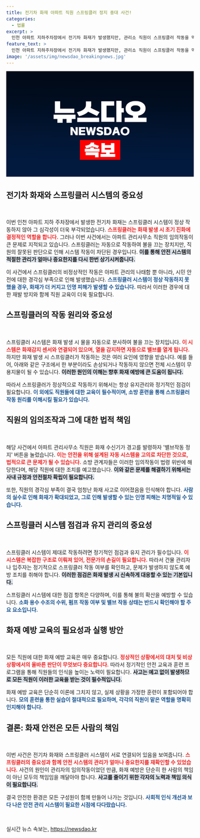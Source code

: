 ```yaml
---
title: 전기차 화재 아파트 직원 스프링클러 정지 중대 사건!
categories:
  - 법률
excerpt: >
  인천 아파트 지하주차장에서 전기차 화재가 발생했지만, 관리소 직원이 스프링클러 작동을 막아 화재 확산을 초래했다. 임의로 버튼을 눌러 비상대응이 실패한 충격적 사건이 밝혀졌다!
feature_text: >
  인천 아파트 지하주차장에서 전기차 화재가 발생했지만, 관리소 직원이 스프링클러 작동을 막아 화재 확산을 초래했다. 임의로 버튼을 눌러 비상대응이 실패한 충격적 사건이 밝혀졌다!
image: '/assets/img/newsdao_breakingnews.jpg'
---
```


<p><img src="/assets/img/newsdao_breakingnews.jpg" alt="pcversion 속보" /></p>

<h2 data-ke-size="size26">전기차 화재와 스프링클러 시스템의 중요성</h2>

<p data-ke-size="size16">&nbsp;</p>

<p>이번 인천 아파트 지하 주차장에서 발생한 전기차 화재는 스프링클러 시스템이 정상 작동하지 않아 그 심각성이 더욱 부각되었습니다. <b><span style="color: #ee2323;">스프링클러는 화재 발생 시 초기 진화에 결정적인 역할을 합니다.</span></b> 그러나 이번 사건에서는 아파트 관리사무소 직원의 임의작동이 큰 문제로 지적되고 있습니다. 스프링클러는 자동으로 작동하여 불을 끄는 장치지만, 직원의 잘못된 판단으로 인해 시스템 작동이 차단된 경우입니다. <b><span style="background-color: #21538527;">이를 통해 안전 시스템의 적절한 관리가 얼마나 중요한지를 다시 한번 상기시켜줍니다.</span></b> </p>

<p>이 사건에서 스프링클러의 비정상적인 작동은 아파트 관리의 나태함 뿐 아니라, 시민 안전에 대한 경각심 부족으로 인해 발생했습니다. <b><span style="color: #1a5490;">스프링클러 시스템이 정상 작동하지 못했을 경우, 화재가 더 커지고 인명 피해가 발생할 수 있습니다.</span></b> 따라서 이러한 경우에 대한 재발 방지와 함께 직원 교육이 더욱 필요합니다.</p>

<h2 data-ke-size="size26">스프링클러의 작동 원리와 중요성</h2>

<p data-ke-size="size16">&nbsp;</p>

<p>스프링클러 시스템은 화재 발생 시 물을 자동으로 분사하여 불을 끄는 장치입니다. <b><span style="color: #ee2323;">이 시스템은 화재감지 센서와 연결되어 있으며, 열을 감지하면 자동으로 밸브를 열게 됩니다.</span></b> 하지만 화재 발생 시 스프링클러가 작동하는 것은 여러 요인에 영향을 받습니다. 예를 들어, 아래와 같은 구조에서 한 부분이라도 손상되거나 작동하지 않으면 전체 시스템이 무용지물이 될 수 있습니다. <b><span style="background-color: #21538527;">이러한 원인의 이해는 향후 화재 예방에 큰 도움이 됩니다.</span></b> </p>

<p>따라서 스프링클러가 정상적으로 작동하기 위해서는 항상 유지관리와 정기적인 점검이 필요합니다. <b><span style="color: #1a5490;">이 외에도 직원들에 대한 교육이 필수적이며, 소방 훈련을 통해 스프링클러 작동 원리를 이해시킬 필요가 있습니다.</span></b></p>

<h2 data-ke-size="size26">직원의 임의조작과 그에 대한 법적 책임</h2>

<p data-ke-size="size16">&nbsp;</p>

<p>해당 사건에서 아파트 관리사무소 직원은 화재 수신기가 경고를 발령하자 '밸브작동 정지' 버튼을 눌렀습니다. <b><span style="color: #ee2323;">이는 안전을 위해 설계된 자동 시스템을 고의로 차단한 것으로, 법적으로 큰 문제가 될 수 있습니다.</span></b> 소방 관계자들은 이러한 임의작동이 법령 위반에 해당한다며, 해당 직원에 대한 조치를 예고했습니다. <b><span style="background-color: #21538527;">이와 같은 문제를 해결하기 위해서는 사내 규정과 안전절차 확립이 필요합니다.</span></b></p>

<p>또한, 직원의 경각심 부족이 결국 엄청난 화재 사고로 이어졌음을 인식해야 합니다. <b><span style="color: #1a5490;">사람의 실수로 인해 화재가 확대되었고, 그로 인해 발생할 수 있는 인명 피해는 치명적일 수 있습니다.</span></b></p>

<h2 data-ke-size="size26">스프링클러 시스템 점검과 유지 관리의 중요성</h2>

<p data-ke-size="size16">&nbsp;</p>

<p>스프링클러 시스템이 제대로 작동하려면 정기적인 점검과 유지 관리가 필수입니다. <b><span style="color: #ee2323;">이 시스템은 복잡한 구조로 이뤄져 있어, 전문가의 손길이 필요합니다.</span></b> 따라서 건물 관리자나 입주자는 정기적으로 스프링클러 작동 여부를 확인하고, 문제가 발생하지 않도록 예방 조치를 취해야 합니다. <b><span style="background-color: #21538527;">이러한 점검은 화재 발생 시 신속하게 대응할 수 있는 기본입니다.</span></b></p>

<p>스프링클러 시스템에 대한 점검 항목은 다양하며, 이를 통해 불의 확산을 예방할 수 있습니다. <b><span style="color: #1a5490;">소화 용수 수조의 수위, 펌프 작동 여부 및 밸브 작동 상태는 반드시 확인해야 할 주요 요소입니다.</span></b></p>

<h2 data-ke-size="size26">화재 예방 교육의 필요성과 실행 방안</h2>

<p data-ke-size="size16">&nbsp;</p>

<p>모든 직원에 대한 화재 예방 교육은 매우 중요합니다. <b><span style="color: #ee2323;">정상적인 상황에서의 대처 및 비상 상황에서의 올바른 판단이 무엇보다 중요합니다.</span></b> 따라서 정기적인 안전 교육과 훈련 프로그램을 통해 직원들의 인식을 높이는 노력이 필요합니다. <b><span style="background-color: #21538527;">사고는 예고 없이 발생하므로 모든 직원이 이러한 교육을 받는 것이 필수적입니다.</span></b> </p>

<p>화재 예방 교육은 단순히 이론에 그치지 않고, 실제 상황을 가정한 훈련이 포함되어야 합니다. <b><span style="color: #1a5490;">모의 훈련을 통한 실습이 절대적으로 필요하며, 각각의 직원이 맡은 역할을 명확히 인지해야 합니다.</span></b></p>

<h2 data-ke-size="size26">결론: 화재 안전은 모든 사람의 책임</h2>

<p data-ke-size="size16">&nbsp;</p>

<p>이번 사건은 전기차 화재와 스프링클러 시스템이 서로 연결되어 있음을 보여줍니다. <b><span style="color: #ee2323;">스프링클러의 중요성과 함께 안전 시스템의 관리가 얼마나 중요한지를 재확인할 수 있었습니다.</span></b> 사건의 원인이 관리자의 임의작동이었던 만큼, 화재 예방은 단순히 한 사람의 책임이 아닌 모두의 책임임을 깨달아야 합니다. <b><span style="background-color: #21538527;">사고를 줄이기 위한 각자의 노력과 책임 의식이 필요합니다.</span></b> </p>

<p>결국 안전한 환경은 모든 구성원이 함께 만들어 나가는 것입니다. <b><span style="color: #1a5490;">사회적 인식 개선과 보다 나은 안전 관리 시스템이 필요한 시점에 다다랐습니다.</span></b> </p>

<p data-ke-size="size16">&nbsp;</p>
실시간 뉴스 속보는, <a href="https://newsdao.kr" rel="dofollow">https://newsdao.kr</a>


